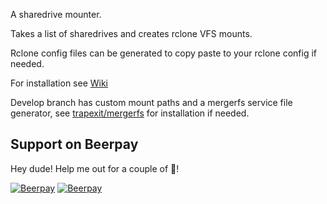 A sharedrive mounter.

Takes a list of sharedrives and creates rclone VFS mounts.

Rclone config files can be generated to copy paste to your rclone config if needed.

For installation see [Wiki](https://github.com/maximuskowalski/smount/wiki) 

Develop branch has custom mount paths and a mergerfs service file generator, see [trapexit/mergerfs](https://github.com/trapexit/mergerfs) for installation if needed.

## Support on Beerpay
Hey dude! Help me out for a couple of :beers:!

[![Beerpay](https://beerpay.io/maximuskowalski/smount/badge.svg?style=beer-square)](https://beerpay.io/maximuskowalski/smount)  [![Beerpay](https://beerpay.io/maximuskowalski/smount/make-wish.svg?style=flat-square)](https://beerpay.io/maximuskowalski/smount?focus=wish)